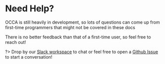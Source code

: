# Need Help?

OCCA is still heavily in development, so lots of questions can come up from first-time programmers that might not be covered in these docs

There is no better feedback than that of a first-time user, so feel free to reach out!

?> Drop by our [Slack workspace](https://join.slack.com/t/libocca/shared_invite/zt-4jcnu451-qPpPWUzhm7YQKY_HMhIsIw) to chat or feel free to open a [Github Issue](https://github.com/libocca/occa/issues) to start a conversation!
